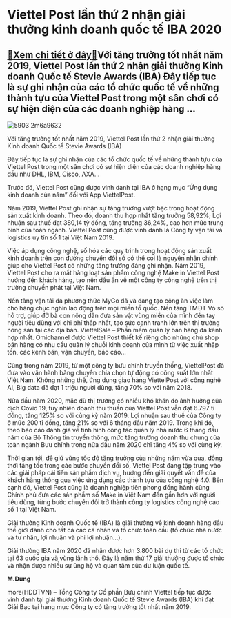 Viettel Post lần thứ 2 nhận giải thưởng kinh doanh quốc tế IBA 2020
===================================================================

[:gift:Xem chi tiết ở đây:gift:](https://hddtvn.com/viettel-post-lan-thu-2-nhan-giai-thuong-kinh-doanh-quoc-te-iba-2020/)Với tăng trưởng tốt nhất năm 2019, Viettel Post lần thứ 2 nhận giải thưởng Kinh doanh Quốc tế Stevie Awards (IBA) Đây tiếp tục là sự ghi nhận của các tổ chức quốc tế về những thành tựu của Viettel Post trong một sân chơi có sự hiện diện của các doanh nghiệp hàng …
------------------------------------------------------------------------------------------------------------------------------------------------------------------------------------------------------------------------------------------------------------------------





![5903 2m6a9632](https://hddtvn.com/wp-content/uploads/2021/01/5903_2M6A9632.jpg "undefined")


Với tăng trưởng tốt nhất năm 2019, Viettel Post lần thứ 2 nhận giải thưởng Kinh doanh Quốc tế Stevie Awards (IBA)



Đây tiếp tục là sự ghi nhận của các tổ chức quốc tế về những thành tựu của Viettel Post trong một sân chơi có sự hiện diện của các doanh nghiệp hàng đầu như DHL, IBM, Cisco, AXA…


Trước đó, Viettel Post cũng được vinh danh tại IBA ở hạng mục “Ứng dụng kinh doanh của năm” đối với App ViettelPost.


Năm 2019, Viettel Post ghi nhận sự tăng trưởng vượt bậc trong hoạt động sản xuất kinh doanh. Theo đó, doanh thu hợp nhất tăng trưởng 58,92%; Lợi nhuận sau thuế đạt 380,14 tỷ đồng, tăng trưởng 36,24%, cao hơn mức trung bình của toàn ngành. Viettel Post cũng được vinh danh là Công ty vận tải và logistics uy tín số 1 tại Việt Nam 2019.


Việc áp dụng công nghệ, số hóa các quy trình trong hoạt động sản xuất kinh doanh trên con đường chuyển đổi số có thể coi là nguyên nhân chính giúp cho Viettel Post có những tăng trưởng đáng ghi nhận. Năm 2019, Viettel Post cho ra mắt hàng loạt sản phẩm công nghệ Make in Viettel Post hướng đến khách hàng, tạo nên dấu ấn về một công ty công nghệ trên thị trường chuyển phát tại Việt Nam.


Nền tảng vận tải đa phương thức MyGo đã và đang tạo công ăn việc làm cho hàng chục nghìn lao động trên mọi miền tổ quốc. Nền tảng TMĐT Vỏ sò hỗ trợ, giúp đỡ bà con nông dân đưa sản vật vùng miền của mình đến tay người tiêu dùng với chi phí thấp nhất, tạo sức cạnh tranh lớn trên thị trường nông sản tại các địa bàn. ViettelSale – Phần mềm quản lý bán hàng đa kênh hợp nhất. Omichannel được Viettel Post thiết kế riêng cho những chủ shop bán hàng có nhu cầu quản lý chuỗi kinh doanh của mình từ việc xuất nhập tồn, các kênh bán, vận chuyển, báo cáo…


Cũng trong năm 2019, từ một công ty bưu chính truyền thống, ViettelPost đã đưa vào vận hành băng chuyền chia chọn tự động có công suất lớn nhất Việt Nam. Không những thế, ứng dụng giao hàng ViettelPost với công nghệ AI, Big data đã đạt 1 triệu người dùng, tăng 70% so với năm 2018.


Nửa đầu năm 2020, mặc dù thị trường có nhiều khó khăn do ảnh hưởng của dịch Covid 19, tuy nhiên doanh thu thuần của Viettel Post vẫn đạt 6.797 tỉ đồng, tăng 125% so với cùng kỳ năm 2019. Lợi nhuận sau thuế của Công ty ở mức 200 tỉ đồng, tăng 21% so với 6 tháng đầu năm 2019. Trong khi đó, theo báo cáo đánh giá về tình hình công tác quản lý nhà nước 6 tháng đầu năm của Bộ Thông tin truyền thông, mức tăng trưởng doanh thu chung của toàn ngành Bưu chính trong nửa đầu năm 2020 chỉ tăng 4% so với cùng kỳ.


Thời gian tới, để giữ vững tốc độ tăng trưởng của những năm vừa qua, đồng thời tăng tốc trong các bước chuyển đổi số, Viettel Post đang tập trung vào các giải pháp cải tiến sản phẩm dịch vụ, hướng đến giải quyết vấn đề của khách hàng thông qua việc ứng dụng các thành tựu của công nghệ 4.0. Bên cạnh đó, Viettel Post cũng là doanh nghiệp tiên phong đồng hành cùng Chính phủ đưa các sản phẩm số Make in Việt Nam đến gần hơn với người tiêu dùng, từng bước chuyển đổi trở thành công ty logistics công nghệ cao số 1 tại Việt Nam.






Giải thưởng Kinh doanh Quốc tế (IBA) là giải thưởng về kinh doanh hàng đầu thế giới dành cho tất cả các cá nhân và tổ chức toàn cầu (tổ chức nhà nước và tư nhân, lợi nhuận và phi lợi nhuận…).


Giải thưởng IBA năm 2020 đã nhận được hơn 3.800 bài dự thi từ các tổ chức tại 63 quốc gia và vùng lãnh thổ. Đây là năm thứ 17 giải thưởng được tổ chức và nhận được nhiều sự ủng hộ và quan tâm của dư luận quốc tế.







**M.Dung**



more(HDDTVN) – Tổng Công ty Cổ phần Bưu chính Viettel tiếp tục được vinh danh tại giải thưởng Kinh doanh Quốc tế Stevie Awards (IBA) khi đạt Giải Bạc tại hạng mục Công ty có tăng trưởng tốt nhất năm 2019.

